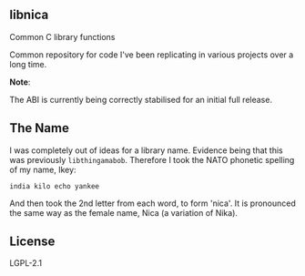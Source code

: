 libnica
-------

Common C library functions


Common repository for code I've been replicating in various projects over a long
time.

**Note**:

The ABI is currently being correctly stabilised for an initial full release.

The Name
--------

I was completely out of ideas for a library name. Evidence being that this
was previously `libthingamabob`. Therefore I took the NATO phonetic spelling
of my name, Ikey:

	india kilo echo yankee

And then took the 2nd letter from each word, to form 'nica'. It is pronounced
the same way as the female name, Nica (a variation of Nika).

License
------

LGPL-2.1
